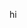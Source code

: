 hi
<!---
Thrawnnn/Thrawnnn is a ✨ special ✨ repository because its `README.md` (this file) appears on your GitHub profile.
You can click the Preview link to take a look at your changes.
--->
